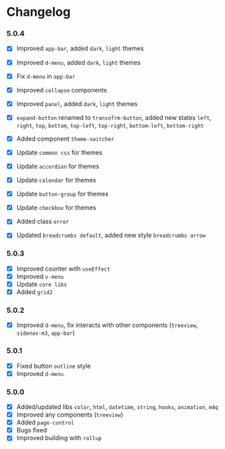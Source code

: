 # Changelog

### 5.0.4
+ [x] Improved `app-bar`, added `dark`, `light` themes
+ [x] Improved `d-menu`, added `dark`, `light` themes
+ [x] Fix `d-menu` in `app-bar`
+ [x] Improved `collapse` components
+ [x] Improved `panel`, added `dark`, `light` themes
+ [x] `expand-button` renamed to `transofrm-button`, added new states `left`, `right`, `top`, `bottom`, `top-left`, `top-right`, `bottom-left`, `bottom-right` 
+ [x] Added component `theme-switcher`
+ [x] Update `common css` for themes
+ [x] Update `accordion` for themes
+ [x] Update `calendar` for themes
+ [x] Update `button-group` for themes
+ [x] Update `checkbox` for themes
+ [x] Added class `error`
+ [x] Updated `breadcrumbs default`, added new style `breadcrumbs arrow`


### 5.0.3
+ [x] Improved counter with `useEffect`
+ [x] Improved `v-menu`
+ [x] Update `core libs`
+ [x] Added `grid2`

### 5.0.2
+ [x] Improved `d-menu`, fix interacts with other components (`treeview`, `sidenav-m3`, `app-bar`)

### 5.0.1
+ [x] Fixed button `outline` style
+ [x] Improved `d-menu` 

### 5.0.0
+ [x] Added/updated libs `color`, `html`, `datetime`, `string`, `hooks`, `animation`, `m4q`
+ [x] Improved any components (`treeview`)
+ [x] Added `page-control`
+ [x] Bugs fixed
+ [x] Improved building with `rollup`
